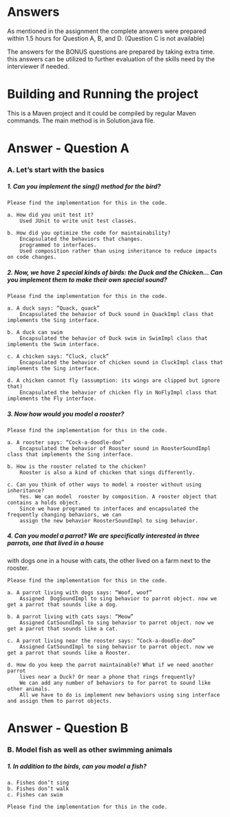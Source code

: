 # Answers

As mentioned in the assignment the complete answers were prepared within 1.5 hours for
Question A, B, and D. (Question C is not available)

The answers for the BONUS questions are prepared by taking extra time.
this answers can be utilized to further evaluation of the skills need by
the interviewer if needed.


# Building and Running the project

This is a Maven project and it could be compiled by regular Maven commands. 
The main method is in Solution.java file.




# Answer - Question A

### A. Let’s start with the basics

##### 1. Can you implement the sing() method for the bird?
	Please find the implementation for this in the code.

	a. How did you unit test it? 
		Used JUnit to write unit test classes.
		
	b. How did you optimize the code for maintainability?
		Encapsulated the behaviors that changes.
		programmed to interfaces.
	    Used composition rather than using inheritance to reduce impacts on code changes.

##### 2. Now, we have 2 special kinds of birds: the Duck and the Chicken... Can you implement them to make their own special sound?
	Please find the implementation for this in the code.

	a. A duck says: “Quack, quack”
		Encapsulated the behavior of Duck sound in QuackImpl class that implements the Sing interface.

	b. A duck can swim
		Encapsulated the behavior of Duck swim in SwimImpl class that implements the Swim interface.

	c. A chicken says: “Cluck, cluck”
		Encapsulated the behavior of chicken sound in CluckImpl class that implements the Sing interface.

	d. A chicken cannot fly (assumption: its wings are clipped but ignore that)
		Encapsulated the behavior of chicken fly in NoFlyImpl class that implements the Fly interface.

##### 3. Now how would you model a rooster?
	Please find the implementation for this in the code.

	a. A rooster says: “Cock-a-doodle-doo”
		Encapsulated the behavior of Rooster sound in RoosterSoundImpl class that implements the Sing interface.

	b. How is the rooster related to the chicken?
		Rooster is also a kind of chicken that sings differently.

	c. Can you think of other ways to model a rooster without using inheritance?
		Yes. We can model  rooster by composition. A rooster object that contains a holds object.
		Since we have programed to interfaces and encapsulated the frequently changing behaviors, we can 
		assign the new behavior RoosterSoundImpl to sing behavior.

##### 4.	Can you model a parrot? We are specifically interested in three parrots, one that lived in a house 
with dogs one in a house with cats, the other lived on a farm next to the rooster.

	Please find the implementation for this in the code.

	a. A parrot living with dogs says: “Woof, woof”
		Assigned  DogSoundImpl to sing behavior to parrot object. now we get a parrot that sounds like a dog.

	b. A parrot living with cats says: “Meow”
		Assigned CatSoundImpl to sing behavior to parrot object. now we get a parrot that sounds like a cat.

	c. A parrot living near the rooster says: “Cock-a-doodle-doo”
		Assigned CatSoundImpl to sing behavior to parrot object. now we get a parrot that sounds like a Rooster.

	d. How do you keep the parrot maintainable? What if we need another parrot
		lives near a Duck? Or near a phone that rings frequently?
		We can add any number of behaviors to for parrot to sound like other animals. 
		All we have to do is implement new behaviors using sing interface and assign them to parrot objects.

# Answer - Question B

### B. Model fish as well as other swimming animals

##### 1. In addition to the birds, can you model a fish?
	a. Fishes don’t sing
	b. Fishes don’t walk
	c. Fishes can swim

	Please find the implementation for this in the code.